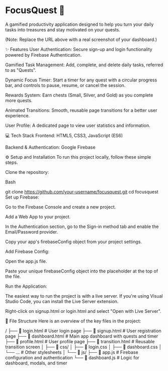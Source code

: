 # FocusQuest 🚀
A gamified productivity application designed to help you turn your daily tasks into treasures and stay motivated on your quests.

(Note: Replace the URL above with a real screenshot of your dashboard.)

✨ Features
User Authentication: Secure sign-up and login functionality powered by Firebase Authentication.

Gamified Task Management: Add, complete, and delete daily tasks, referred to as "Quests".

Dynamic Focus Timer: Start a timer for any quest with a circular progress bar, and controls to pause, resume, or cancel the session.

Rewards System: Earn chests (Small, Silver, and Gold) as you complete more quests.

Animated Transitions: Smooth, reusable page transitions for a better user experience.

User Profile: A dedicated page to view user statistics and information.

💻 Tech Stack
Frontend: HTML5, CSS3, JavaScript (ES6)

Backend & Authentication: Google Firebase

⚙️ Setup and Installation
To run this project locally, follow these simple steps.

Clone the repository:

Bash

git clone https://github.com/your-username/focusquest.git
cd focusquest
Set up Firebase:

Go to the Firebase Console and create a new project.

Add a Web App to your project.

In the Authentication section, go to the Sign-in method tab and enable the Email/Password provider.

Copy your app's firebaseConfig object from your project settings.

Add Firebase Config:

Open the app.js file.

Paste your unique firebaseConfig object into the placeholder at the top of the file.

Run the Application:

The easiest way to run the project is with a live server. If you're using Visual Studio Code, you can install the Live Server extension.

Right-click on signup.html or login.html and select "Open with Live Server".

📂 File Structure
Here is an overview of the key files in the project:

/
├── 📄 login.html         # User login page
├── 📄 signup.html        # User registration page
├── 📄 dashboard.html     # Main app dashboard with quests and timer
├── 📄 profile.html       # User profile page
├── 📄 transition.html    # Reusable transition screen
│
├── 📁 css/
│   ├── 📄 login.css
│   ├── 📄 dashboard.css
│   └── ...              # Other stylesheets
│
└── 📁 js/
    ├── 📄 app.js          # Firebase configuration and authentication
    └── 📄 dashboard.js    # Logic for dashboard, modals, and timer
